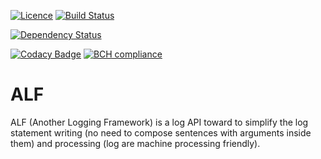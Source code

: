 [![Licence](https://img.shields.io/github/license/Axway/alf-logger.svg)](https://www.apache.org/licenses/LICENSE-2.0.html)
[![Build Status](https://travis-ci.org/Axway/alf-logger.svg?branch=master)](https://travis-ci.org/Axway/alf-logger)

[![Dependency Status](https://www.versioneye.com/user/projects/5a660e180fb24f5b81ff9508/badge.svg?style=flat-square)](https://www.versioneye.com/user/projects/5a660e180fb24f5b81ff9508)

[![Codacy Badge](https://api.codacy.com/project/badge/Grade/e8e8f007e5e7433d88ac9badcd05b6d3)](https://www.codacy.com/app/xfournet/alf-logger)
[![BCH compliance](https://bettercodehub.com/edge/badge/Axway/alf-logger?branch=master)](https://bettercodehub.com/results/Axway/alf-logger)

# ALF

ALF (Another Logging Framework) is a log API toward to simplify the log statement writing (no need to compose sentences with arguments inside them) and
processing (log are machine processing friendly).
